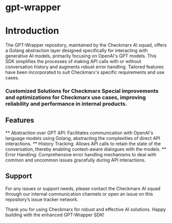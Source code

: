 # gpt-wrapper

# Introduction

The GPT-Wrapper repository, maintained by the Checkmarx AI squad, offers a Golang abstraction layer designed specifically for interacting with generative AI models, primarily focusing on OpenAI's GPT models. This SDK simplifies the processes of making API calls with or without conversation history and augments robust error handling. Tailored features have been incorporated to suit Checkmarx's specific requirements and use cases.

### Customized Solutions for Checkmarx Special improvements and optimizations for Checkmarx use cases, improving reliability and performance in internal products.

## Features
** Abstraction over GPT API: Facilitates communication with OpenAI's language models using Golang, abstracting the complexities of direct API interactions.
** History Tracking: Allows API calls to retain the state of the conversation, thereby enabling context-aware dialogues with the models.
** Error Handling: Comprehensive error handling mechanisms to deal with common and uncommon issues gracefully during API interactions.

## Support
For any issues or support needs, please contact the Checkmarx AI squad through our internal communication channels or open an issue on this repository’s issue tracker network.

Thank you for using Checkmarx for robust and effective AI solutions. Happy building with the enhanced GPT-Wrapper SDK!

